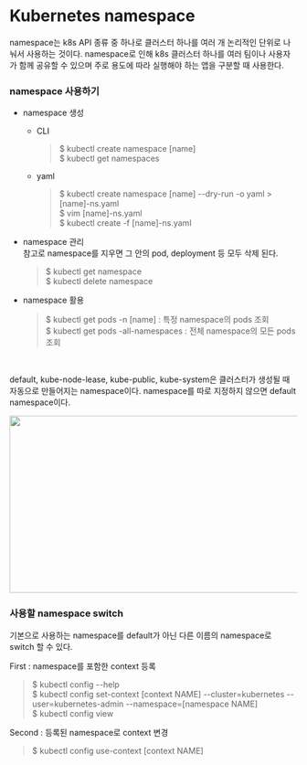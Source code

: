 # Kubernetes namespace
namespace는 k8s API 종류 중 하나로 클러스터 하나를 여러 개 논리적인 단위로 나눠서 사용하는 것이다. namespace로 인해 k8s 클러스터 하나를 여러 팀이나 사용자가 함께 공유할 수 있으며 주로 용도에 따라 실행해야 하는 앱을 구분할 때 사용한다. 


### namespace 사용하기

* namespace 생성
  * CLI
    > $ kubectl create namespace [name] </br>
  $ kubectl get namespaces
  * yaml
    > $ kubectl create namespace [name] --dry-run -o yaml > [name]-ns.yaml </br>
  $ vim [name]-ns.yaml </br>
  $ kubectl create -f [name]-ns.yaml

* namespace 관리 </br>
  참고로 namespace를 지우면 그 안의 pod, deployment 등 모두 삭제 된다.
  > $ kubectl get namespace </br>
$ kubectl delete namespace


* namespace 활용
  > $ kubectl get pods -n [name] : 특정 namespace의 pods 조회 </br>
 $ kubectl get pods -all-namespaces : 전체 namespace의 모든 pods 조회


</br>

default, kube-node-lease, kube-public, kube-system은 클러스터가 생성될 때 자동으로 만들어지는 namespace이다. namespace를 따로 지정하지 않으면 default namespace이다. 

 <img src = "https://velog.velcdn.com/images/strangehoon/post/ee9faf23-ec27-487a-bc85-41f6f6f27461/image.png" height = "310px" width = "680px" allign = "left">

</br>

### 사용할 namespace switch
기본으로 사용하는 namespace를 default가 아닌 다른 이름의 namespace로 switch 할 수 있다. 

First : namespace를 포함한 context 등록
  > $ kubectl config --help </br>
$ kubectl config set-context [context NAME] --cluster=kubernetes --user=kubernetes-admin --namespace=[namespace NAME] </br>
$ kubectl config view 

Second : 등록된 namespace로 context 변경
  > $ kubectl config use-context [context NAME]
